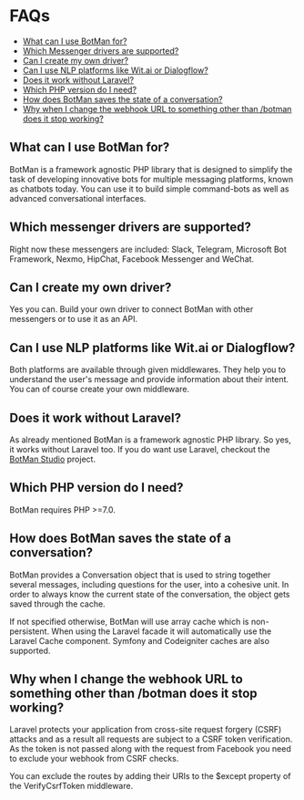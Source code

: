 # FAQs

- [What can I use BotMan for?](#what-can-i-use-botman-for)
- [Which Messenger drivers are supported?](#which-messenger-drivers-are-supported)
- [Can I create my own driver?](#can-i-create-my-own-driver)
- [Can I use NLP platforms like Wit.ai or Dialogflow?](#can-i-use-nlp-platforms-like-witai-or-dialogflow)
- [Does it work without Laravel?](#does-it-work-without-laravel)
- [Which PHP version do I need?](#which-php-version-do-i-need)
- [How does BotMan saves the state of a conversation?](#how-does-botman-saves-the-state-of-a-conversation)
- [Why when I change the webhook URL to something other than /botman does it stop working?](#change-web-hook-url)

<a id="what-can-i-use-botman-for"></a>
## What can I use BotMan for?

BotMan is a framework agnostic PHP library that is designed to simplify the task of developing innovative bots for multiple messaging platforms, known as chatbots today. You can use it to build simple command-bots as well as advanced conversational interfaces. 

<a id="which-messenger-drivers-are-supported"></a>
## Which messenger drivers are supported?

Right now these messengers are included: Slack, Telegram, Microsoft Bot Framework, Nexmo, HipChat, Facebook Messenger and WeChat.

<a id="can-i-create-my-own-driver"></a>
## Can I create my own driver?

Yes you can. Build your own driver to connect BotMan with other messengers or to use it as an API.

<a id="can-i-use-nlp-platforms-like-witai-or-dialogflow"></a>
## Can I use NLP platforms like Wit.ai or Dialogflow?

Both platforms are available through given middlewares. They help you to understand the user's message and provide information about their intent. You can of course create your own middleware.

<a id="does-it-work-without-laravel"></a>
## Does it work without Laravel?

As already mentioned BotMan is a framework agnostic PHP library. So yes, it works without Laravel too. If you do want use Laravel, checkout the [BotMan Studio](https://github.com/botman/studio) project.

<a id="which-php-version-do-i-need"></a>
## Which PHP version do I need?

BotMan requires PHP >=7.0.

<a id="how-does-botman-saves-the-state-of-a-conversation"></a>
## How does BotMan saves the state of a conversation?

BotMan provides a Conversation object that is used to string together several messages, including questions for the user, into a cohesive unit. In order to always know the current state of the conversation, the object gets saved through the cache.

If not specified otherwise, BotMan will use array cache which is non-persistent. When using the Laravel facade it will automatically use the Laravel Cache component. Symfony and Codeigniter caches are also supported.

<a id="change-web-hook-url"></a>
## Why when I change the webhook URL to something other than /botman does it stop working?

Laravel protects your application from cross-site request forgery (CSRF) attacks and as a result all requests are subject to a CSRF token verification. As the token is not passed along with the request from Facebook you need to exclude your webhook from CSRF checks. 

You can exclude the routes by adding their URIs to the $except property of the VerifyCsrfToken middleware.
